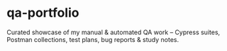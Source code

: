 # qa-portfolio
Curated showcase of my manual &amp; automated QA work – Cypress suites, Postman collections, test plans, bug reports &amp; study notes.
